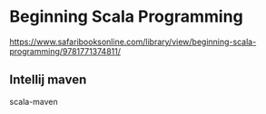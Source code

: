 # Beginning Scala Programming

https://www.safaribooksonline.com/library/view/beginning-scala-programming/9781771374811/

## Intellij maven

scala-maven
